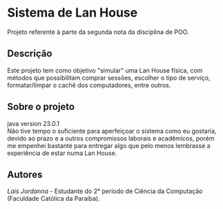 # Sistema de Lan House
Projeto referente à parte da segunda nota da disciplina de POO.
## Descrição
Este projeto tem como objetivo "simular" uma Lan House física, com métodos que possibilitam comprar sessões, escolher o tipo de serviço, formatar/limpar o cachê dos computadores, entre outros.
## Sobre o projeto
java version 23.0.1 <br/> 
Não tive tempo o suficiente para aperfeiçoar o sistema como eu gostaria, devido ao prazo e a outros compromissos laborais e acadêmicos, porém me empenhei bastante para entregar algo que pelo menos lembrasse a experiência de estar numa Lan House.
## Autores
*Laís Jordanna* - Estudante do 2° período de Ciência da Computação (Faculdade Católica da Paraíba).
